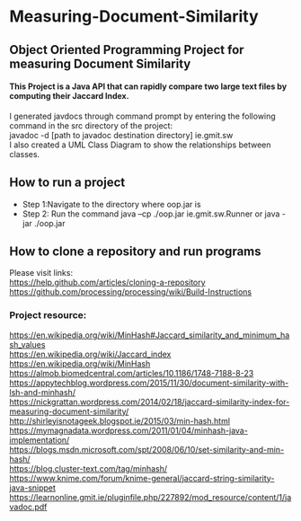 # Measuring-Document-Similarity
## Object Oriented Programming Project for measuring Document Similarity
#### This Project is a Java API that  can rapidly compare two large text files by computing their Jaccard Index.
I generated javdocs through command prompt by entering the following command in the src directory of the project:<br/>
javadoc -d [path to javadoc destination directory] ie.gmit.sw<br/>
I also created a UML Class Diagram to show the relationships between classes.

## How to run a project
- Step 1:Navigate to the directory where oop.jar is
- Step 2: Run the command java –cp ./oop.jar ie.gmit.sw.Runner or java -jar ./oop.jar

## How to clone a repository and run programs
Please visit links: <br />
https://help.github.com/articles/cloning-a-repository<br />
https://github.com/processing/processing/wiki/Build-Instructions

### Project resource:
https://en.wikipedia.org/wiki/MinHash#Jaccard_similarity_and_minimum_hash_values<br />
https://en.wikipedia.org/wiki/Jaccard_index<br />
https://en.wikipedia.org/wiki/MinHash<br />
https://almob.biomedcentral.com/articles/10.1186/1748-7188-8-23<br />
https://appytechblog.wordpress.com/2015/11/30/document-similarity-with-lsh-and-minhash/<br />
https://nickgrattan.wordpress.com/2014/02/18/jaccard-similarity-index-for-measuring-document-similarity/<br />
http://shirleyisnotageek.blogspot.ie/2015/03/min-hash.html<br />
https://mymagnadata.wordpress.com/2011/01/04/minhash-java-implementation/<br />
https://blogs.msdn.microsoft.com/spt/2008/06/10/set-similarity-and-min-hash/<br />
https://blog.cluster-text.com/tag/minhash/<br />
https://www.knime.com/forum/knime-general/jaccard-string-similarity-java-snippet<br />
https://learnonline.gmit.ie/pluginfile.php/227892/mod_resource/content/1/javadoc.pdf<br />


